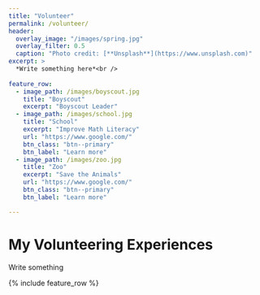 ```yaml
---
title: "Volunteer"
permalink: /volunteer/
header:
  overlay_image: "/images/spring.jpg"
  overlay_filter: 0.5
  caption: "Photo credit: [**Unsplash**](https://www.unsplash.com)"
excerpt: >
  *Write something here*<br />
  
feature_row:
  - image_path: /images/boyscout.jpg
    title: "Boyscout"
    excerpt: "Boyscout Leader"
  - image_path: /images/school.jpg
    title: "School"
    excerpt: "Improve Math Literacy"
    url: "https://www.google.com/"
    btn_class: "btn--primary"
    btn_label: "Learn more"
  - image_path: /images/zoo.jpg
    title: "Zoo"
    excerpt: "Save the Animals"
    url: "https://www.google.com/"
    btn_class: "btn--primary"
    btn_label: "Learn more"

---
```


# My Volunteering Experiences
Write something

{% include feature_row %}
